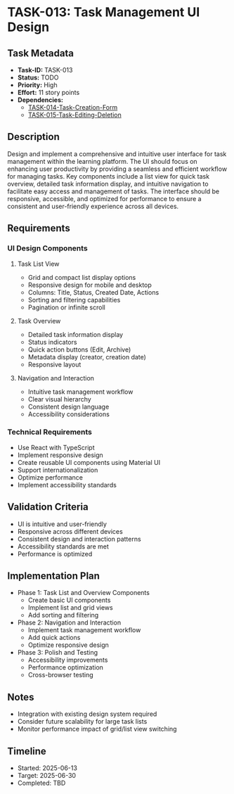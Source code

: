 # TASK-013: Task Management UI Design

## Task Metadata

- **Task-ID:** TASK-013
- **Status:** TODO
- **Priority:** High
- **Effort:** 11 story points
- **Dependencies:**
  - [TASK-014-Task-Creation-Form](TASK-014-Task-Creation-Form.md)
  - [TASK-015-Task-Editing-Deletion](TASK-015-Task-Editing-Deletion.md)

## Description

Design and implement a comprehensive and intuitive user interface for task management within the learning platform. The UI should focus on enhancing user productivity by providing a seamless and efficient workflow for managing tasks. Key components include a list view for quick task overview, detailed task information display, and intuitive navigation to facilitate easy access and management of tasks. The interface should be responsive, accessible, and optimized for performance to ensure a consistent and user-friendly experience across all devices.

## Requirements

### UI Design Components

1. Task List View
   - Grid and compact list display options
   - Responsive design for mobile and desktop
   - Columns: Title, Status, Created Date, Actions
   - Sorting and filtering capabilities
   - Pagination or infinite scroll

2. Task Overview
   - Detailed task information display
   - Status indicators
   - Quick action buttons (Edit, Archive)
   - Metadata display (creator, creation date)
   - Responsive layout

3. Navigation and Interaction
   - Intuitive task management workflow
   - Clear visual hierarchy
   - Consistent design language
   - Accessibility considerations

### Technical Requirements

- Use React with TypeScript
- Implement responsive design
- Create reusable UI components using Material UI
- Support internationalization
- Optimize performance
- Implement accessibility standards

## Validation Criteria

- UI is intuitive and user-friendly
- Responsive across different devices
- Consistent design and interaction patterns
- Accessibility standards are met
- Performance is optimized

## Implementation Plan

- Phase 1: Task List and Overview Components
  - Create basic UI components
  - Implement list and grid views
  - Add sorting and filtering
- Phase 2: Navigation and Interaction
  - Implement task management workflow
  - Add quick actions
  - Optimize responsive design
- Phase 3: Polish and Testing
  - Accessibility improvements
  - Performance optimization
  - Cross-browser testing

## Notes

- Integration with existing design system required
- Consider future scalability for large task lists
- Monitor performance impact of grid/list view switching

## Timeline

- Started: 2025-06-13
- Target: 2025-06-30
- Completed: TBD
